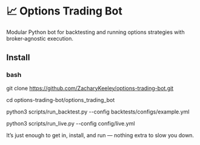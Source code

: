 # 📈 Options Trading Bot

Modular Python bot for backtesting and running options strategies with broker‑agnostic execution.

## Install
### bash

git clone https://github.com/ZacharyKeeley/options-trading-bot.git

cd options-trading-bot/options_trading_bot


python3 scripts/run_backtest.py --config backtests/configs/example.yml

python3 scripts/run_live.py --config config/live.yml

It’s just enough to get in, install, and run — nothing extra to slow you down.
